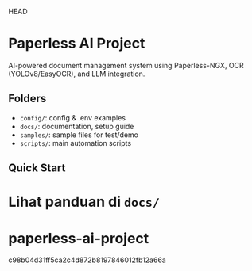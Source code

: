 HEAD
# Paperless AI Project

AI-powered document management system using Paperless-NGX, OCR (YOLOv8/EasyOCR), and LLM integration.

## Folders
- `config/`: config & .env examples
- `docs/`: documentation, setup guide
- `samples/`: sample files for test/demo
- `scripts/`: main automation scripts

## Quick Start
Lihat panduan di `docs/`
=======
# paperless-ai-project
c98b04d31ff5ca2c4d872b8197846012fb12a66a
